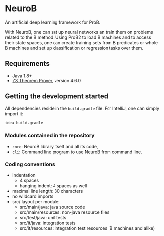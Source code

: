 # NeuroB

An artificial deep learning framework for ProB.

With NeuroB,
one can set up neural networks an train them on problems related to
the B method.
Using ProB2 to load B machines and to access their state spaces,
one can create training sets from B predicates or whole B machines
and set up classification or regression tasks over them.

## Requirements

- Java 1.8+
- [Z3 Theorem Prover](https://github.com/Z3Prover/z3), version 4.6.0

## Getting the development started

All dependencies reside in the `build.gradle` file.
For IntelliJ, one can simply import it:

```bash
idea build.gradle
```

### Modules contained in the repository

- `core`: NeuroB library itself and all its code,
- `cli`: Command line program to use NeuroB from command line.

### Coding conventions

- indentation
  - 4 spaces
  - hanging indent: 4 spaces as well
- maximal line length: 80 characters
- no wildcard imports
- src/ layout per module:
  - src/main/java: java source code
  - src/main/resources: non-java resource files
  - src/test/java: unit tests
  - src/it/java: integration tests
  - src/it/resources: integration test resources (B machines and alike)
